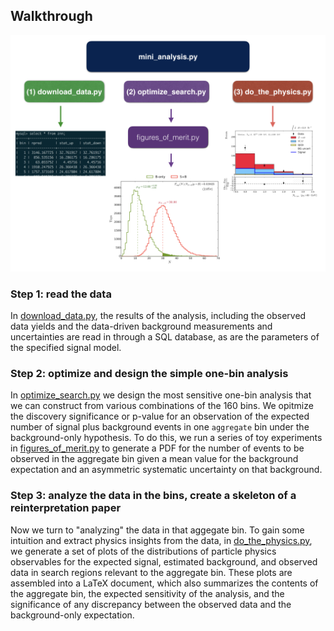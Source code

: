 ## Walkthrough

![alt_tag](../extras/flow_chart.png)


### Step 1: read the data
In [download_data.py](./download_data.py), the results of the analysis, including the observed data yields and the data-driven background measurements and uncertainties are read in through a SQL database, as are the parameters of the specified signal model.

### Step 2: optimize and design the simple one-bin analysis
In [optimize_search.py](./optimize_search.py) we design the most sensitive one-bin analysis that we can construct from various combinations of the 160 bins. We opitmize the discovery significance or p-value for an observation of the expected number of signal plus background events in one ``aggregate`` bin under the background-only hypothesis. To do this, we run a series of toy experiments in [figures_of_merit.py](./figures_of_merit.py#L35) to generate a PDF for the number of events to be observed in the aggregate bin given a mean value for the background expectation and an asymmetric systematic uncertainty on that background.

### Step 3: analyze the data in the bins, create a skeleton of a reinterpretation paper
Now we turn to "analyzing" the data in that aggegate bin. To gain some intuition and extract physics insights from the data, in [do_the_physics.py](./do_the_physics.py), we generate a set of plots of the distributions of particle physics observables for the expected signal, estimated background, and observed data in search regions relevant to the aggregate bin. These plots are assembled into a LaTeX document, which also summarizes the contents of the aggregate bin, the expected sensitivity of the analysis, and the significance of any discrepancy between the observed data and the background-only expectation.
